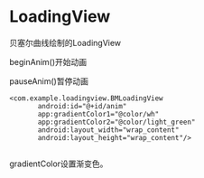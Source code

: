 # LoadingView
贝塞尔曲线绘制的LoadingView

beginAnim()开始动画

pauseAnim()暂停动画

 ``` 
 <com.example.loadingview.BMLoadingView
        android:id="@+id/anim"
        app:gradientColor1="@color/wh"
        app:gradientColor2="@color/light_green"
        android:layout_width="wrap_content"
        android:layout_height="wrap_content"/>
       
```
       
gradientColor设置渐变色。
